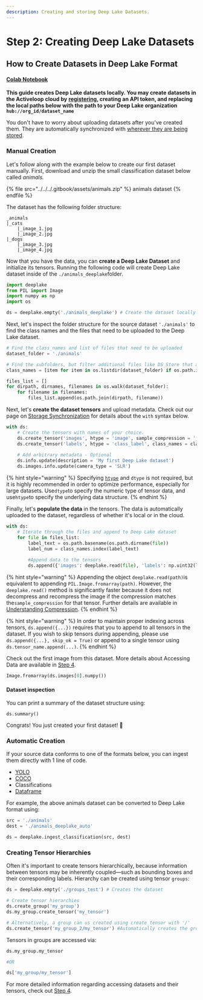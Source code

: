 ```yaml
---
description: Creating and storing Deep Lake Datasets.
---
```


# Step 2: Creating Deep Lake Datasets

## How to Create Datasets in Deep Lake Format

#### [Colab Notebook](https://colab.research.google.com/drive/1Va9cIxZpP0CbYjLZqTcMOntXPmfaeuVy?usp=sharing)

**This guide creates Deep Lake datasets locally. You may create datasets in the Activeloop cloud by** [**registering**](https://app.activeloop.ai/register)**, creating an API token, and replacing the local paths below with the path to your Deep Lake organization `hub://org_id/dataset_name`**

You don't have to worry about uploading datasets after you've created them. They are automatically synchronized with [wherever they are being stored](../../../setup/storage-and-creds/storage-options.md).

### Manual Creation

Let's follow along with the example below to create our first dataset manually. First, download and unzip the small classification dataset below called _animals._&#x20;

{% file src="../../../.gitbook/assets/animals.zip" %}
animals dataset
{% endfile %}

The dataset has the following folder structure:

```
_animals
|_cats
    |_image_1.jpg
    |_image_2.jpg
|_dogs
    |_image_3.jpg
    |_image_4.jpg
```

Now that you have the data, you can **create a Deep Lake Dataset** and initialize its tensors. Running the following code will create Deep Lake dataset inside of the `./animals_deeplake`folder.

```python
import deeplake
from PIL import Image
import numpy as np
import os

ds = deeplake.empty('./animals_deeplake') # Create the dataset locally
```

Next, let's inspect the folder structure for the source dataset `'./animals'` to find the class names and the files that need to be uploaded to the Deep Lake dataset.

```python
# Find the class_names and list of files that need to be uploaded
dataset_folder = './animals'

# Find the subfolders, but filter additional files like DS_Store that are added on Mac machines.
class_names = [item for item in os.listdir(dataset_folder) if os.path.isdir(os.path.join(dataset_folder, item))]

files_list = []
for dirpath, dirnames, filenames in os.walk(dataset_folder):
    for filename in filenames:
        files_list.append(os.path.join(dirpath, filename))
```

Next, let's **create the dataset tensors** and upload metadata. Check out our page on [Storage Synchronization](../../../technical-details/best-practices/storage-synchronization.md) for details about the `with` syntax below.

```python
with ds:
    # Create the tensors with names of your choice.
    ds.create_tensor('images', htype = 'image', sample_compression = 'jpeg')
    ds.create_tensor('labels', htype = 'class_label', class_names = class_names)
    
    # Add arbitrary metadata - Optional
    ds.info.update(description = 'My first Deep Lake dataset')
    ds.images.info.update(camera_type = 'SLR')
```

{% hint style="warning" %}
Specifying [`htype`](https://docs.deeplake.ai/en/latest/Htypes.html) and `dtype` is not required, but it is highly recommended in order to optimize performance, especially for large datasets. Use`dtype`to specify the numeric type of tensor data, and use`htype`to specify the underlying data structure.
{% endhint %}

Finally, let's **populate the data** in the tensors. The data is automatically uploaded to the dataset, regardless of whether it's local or in the cloud.        &#x20;

```python
with ds:
    # Iterate through the files and append to Deep Lake dataset
    for file in files_list:
        label_text = os.path.basename(os.path.dirname(file))
        label_num = class_names.index(label_text)
        
        #Append data to the tensors
        ds.append({'images': deeplake.read(file), 'labels': np.uint32(label_num)})
```

{% hint style="warning" %}
Appending the object `deeplake.read(path)`is equivalent to appending `PIL.Image.fromarray(path)`. However, the `deeplake.read()` method is significantly faster because it does not decompress and recompress the image if the compression matches the`sample_compression` for that tensor. Further details are available in [Understanding Compression](understanding-compression.md).
{% endhint %}

{% hint style="warning" %}
In order to maintain proper indexing across tensors, `ds.append({...})` requires that you to append to all tensors in the dataset. If you wish to skip tensors during appending, please use `ds.append({...}, skip_ok = True)` or append to a single tensor using `ds.tensor_name.append(...)`.
{% endhint %}

Check out the first image from this dataset. More details about Accessing Data are available in [Step 4](accessing-datasets.md).

```python
Image.fromarray(ds.images[0].numpy())
```

#### Dataset inspection

You can print a summary of the dataset structure using:

```
ds.summary()
```

Congrats! You just created your first dataset! 🎉

### Automatic Creation

If your source data conforms to one of the formats below, you can ingest them directly with 1 line of code.

* [YOLO](https://docs.deeplake.ai/en/latest/deeplake.html#deeplake.ingest\_yolo)
* [COCO](https://docs.deeplake.ai/en/latest/deeplake.html#deeplake.ingest\_coco)
* Classifications
* [Dataframe](https://docs.deeplake.ai/en/latest/deeplake.html#deeplake.ingest\_dataframe)

For example, the above animals dataset can be converted to Deep Lake format using:

```python
src = './animals'
dest = './animals_deeplake_auto'

ds = deeplake.ingest_classification(src, dest)
```

### Creating Tensor Hierarchies

Often it's important to create tensors hierarchically, because information between tensors may be inherently coupled—such as bounding boxes and their corresponding labels. Hierarchy can be created using tensor `groups`:

```python
ds = deeplake.empty('./groups_test') # Creates the dataset

# Create tensor hierarchies
ds.create_group('my_group')
ds.my_group.create_tensor('my_tensor')

# Alternatively, a group can us created using create_tensor with '/'
ds.create_tensor('my_group_2/my_tensor') #Automatically creates the group 'my_group_2'
```

Tensors in groups are accessed via:

```python
ds.my_group.my_tensor

#OR

ds['my_group/my_tensor']
```

For more detailed information regarding accessing datasets and their tensors, check out [Step 4](accessing-datasets.md).
